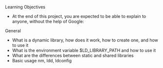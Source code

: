 Learning Objectives
* At the end of this project, you are expected to be able to explain to anyone, without the help of Google:

General
* What is a dynamic library, how does it work, how to create one, and how to use it
* What is the environment variable $LD_LIBRARY_PATH and how to use it
* What are the differences between static and shared libraries
* Basic usage nm, ldd, ldconfig
